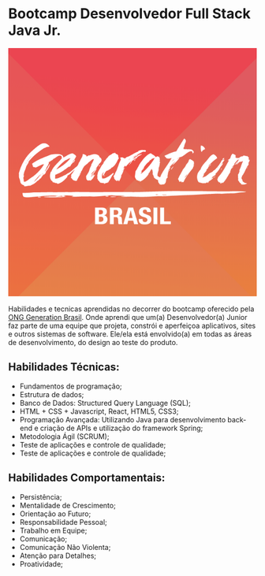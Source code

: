# Bootcamp Desenvolvedor Full Stack Java Jr.
![](https://github.com/Andherline/Generation-Turma36/blob/main/imagens/logo_Gen_Brasil.png)

Habilidades e tecnicas aprendidas no decorrer do bootcamp oferecido pela [ONG Generation Brasil](https://brazil.generation.org/sao-paulo/pessoa-desenvolvedora-web/ "ONG Generation Brasil"). Onde aprendi que um(a) Desenvolvedor(a) Junior faz parte de uma equipe que projeta, constrói e aperfeiçoa aplicativos, sites e outros sistemas de software. Ele/ela está envolvido(a) em todas as áreas de desenvolvimento, do design ao teste do produto.

## Habilidades Técnicas:
- Fundamentos de programação;
- Estrutura de dados;
- Banco de Dados: Structured Query Language (SQL);
- HTML + CSS + Javascript, React, HTML5, CSS3;
- Programação Avançada: Utilizando Java para desenvolvimento back-end e criação de APIs e utilização do framework Spring;
- Metodologia Ágil (SCRUM);
- Teste de aplicações e controle de qualidade;
- Teste de aplicações e controle de qualidade;
## Habilidades Comportamentais:
- Persistência;
- Mentalidade de Crescimento;
- Orientação ao Futuro;
- Responsabilidade Pessoal;
- Trabalho em Equipe;
- Comunicação;
- Comunicação Não Violenta;
- Atenção para Detalhes;
- Proatividade;
